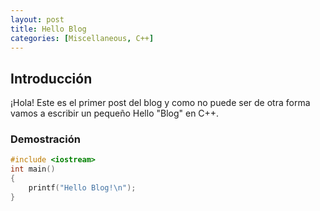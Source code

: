 ```yaml
---
layout: post
title: Hello Blog
categories: [Miscellaneous, C++]
---
```

## Introducción
¡Hola! Este es el primer post del blog y como no puede ser de otra forma vamos a escribir un pequeño Hello "Blog" en C++.

### Demostración
```cpp
#include <iostream>
int main()
{
    printf("Hello Blog!\n");
}
```
